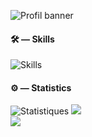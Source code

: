 ![Profil banner](https://github-widgetbox.vercel.app/api/profile?username=ryse93&data=followers,repositories,stars,commits)

#### 🛠 — Skills

![Skills](https://skillicons.dev/icons?i=css,html,python,github,figma,vscode,sqlite&theme=dark)

#### ⚙️ — Statistics

![Statistiques](https://github-readme-stats.vercel.app/api?username=ryse93&show_icons=true&hide_border=true&count_private=true&theme=monokai)
![](https://github-readme-streak-stats.herokuapp.com/?user=ryse93&theme=monokai&hide_border=true)<br/>
![](https://github-readme-stats.vercel.app/api/top-langs/?username=ryse93&theme=monokai&hide_border=true&include_all_commits=false&count_private=true&layout=compact)

<!--
**Ryse93/Ryse93** is a ✨ _special_ ✨ repository because its `README.md` (this file) appears on your GitHub profile.

Here are some ideas to get you started:

- 🔭 I’m currently working on ...
- 🌱 I’m currently learning ...
- 👯 I’m looking to collaborate on ...
- 🤔 I’m looking for help with ...
- 💬 Ask me about ...
- 📫 How to reach me: ...
- 😄 Pronouns: ...
- ⚡ Fun fact: ...
-->
